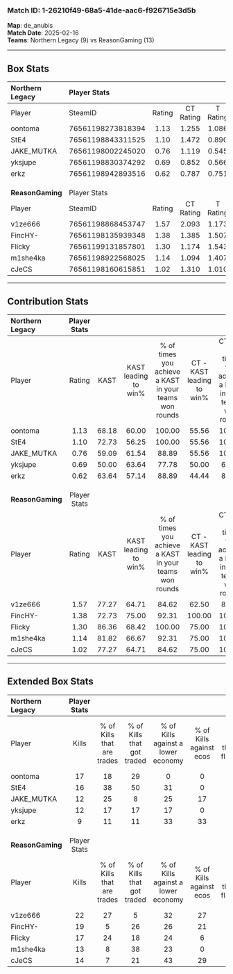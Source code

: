### Match ID: 1-26210f49-68a5-41de-aac6-f926715e3d5b  
**Map**: de_anubis  
**Match Date**: 2025-02-16  
**Teams**: Northern Legacy (9) vs ReasonGaming (13)  

---  

## Box Stats  

| **Northern Legacy** | Player Stats      |        |           |          |       |       |       |         |        |      |     |
| :- | :- | :-: | :-: | :-: | :-: | :-: | :-: | :-: | :-: | :-: | :-: |
| Player              | SteamID           | Rating | CT Rating | T Rating | KAST  |  ADR  | Kills | Assists | Deaths | K/D  | HS% |
| oontoma             | 76561198273818394 |  1.13  |   1.255   |  1.086   | 68.18 | 86.1  |  17   |    3    |   16   | 1.06 | 70  |
| StE4                | 76561198843311525 |  1.10  |   1.472   |  0.890   | 72.73 | 83.7  |  16   |    5    |   17   | 0.94 | 56  |
| JAKE_MUTKA          | 76561198002245020 |  0.76  |   1.119   |  0.545   | 59.09 | 62.5  |  12   |    2    |   17   | 0.71 | 41  |
| yksjupe             | 76561198830374292 |  0.69  |   0.852   |  0.566   | 50.00 | 51.9  |  12   |    3    |   16   | 0.75 | 50  |
| erkz                | 76561198942893516 |  0.62  |   0.787   |  0.751   | 63.64 | 59.9  |   9   |    3    |   19   | 0.47 | 88  |
|                     |                   |        |           |          |       |       |       |         |        |      |     |
|                     |                   |        |           |          |       |       |       |         |        |      |     |
|                     |                   |        |           |          |       |       |       |         |        |      |     |
| **ReasonGaming**    | Player Stats      |        |           |          |       |       |       |         |        |      |     |
| Player              | SteamID           | Rating | CT Rating | T Rating | KAST  |  ADR  | Kills | Assists | Deaths | K/D  | HS% |
| v1ze666             | 76561198868453747 |  1.57  |   2.093   |  1.173   | 77.27 | 113.6 |  22   |    6    |   13   | 1.69 | 50  |
| FincHY-             | 76561198135939348 |  1.38  |   1.385   |  1.507   | 72.73 | 98.1  |  19   |    9    |   13   | 1.46 | 63  |
| Flicky              | 76561199131857801 |  1.30  |   1.174   |  1.543   | 86.36 | 60.7  |  17   |    2    |   11   | 1.55 | 17  |
| m1she4ka            | 76561198922568025 |  1.14  |   1.094   |  1.407   | 81.82 | 76.8  |  13   |    9    |   13   | 1.00 | 53  |
| cJeCS               | 76561198160615851 |  1.02  |   1.310   |  1.010   | 77.27 | 65.2  |  14   |    6    |   16   | 0.88 | 35  |
---  

## Contribution Stats  

| **Northern Legacy** | Player Stats |       |                      |                                                        |                           |                                                             |                          |                                                            |
| :- | :-: | :-: | :-: | :-: | :-: | :-: | :-: | :-: |
| Player              |    Rating    | KAST  | KAST leading to win% | % of times you achieve a KAST in your teams won rounds | CT - KAST leading to win% | CT - % of times you achieve a KAST in your teams won rounds | T - KAST leading to win% | T - % of times you achieve a KAST in your teams won rounds |
| oontoma             |     1.13     | 68.18 |        60.00         |                         100.00                         |           55.56           |                           100.00                            |          66.67           |                           100.00                           |
| StE4                |     1.10     | 72.73 |        56.25         |                         100.00                         |           55.56           |                           100.00                            |          57.14           |                           100.00                           |
| JAKE_MUTKA          |     0.76     | 59.09 |        61.54         |                         88.89                          |           55.56           |                           100.00                            |          75.00           |                           75.00                            |
| yksjupe             |     0.69     | 50.00 |        63.64         |                         77.78                          |           50.00           |                            60.00                            |          80.00           |                           100.00                           |
| erkz                |     0.62     | 63.64 |        57.14         |                         88.89                          |           44.44           |                            80.00                            |          80.00           |                           100.00                           |
|                     |              |       |                      |                                                        |                           |                                                             |                          |                                                            |
|                     |              |       |                      |                                                        |                           |                                                             |                          |                                                            |
|                     |              |       |                      |                                                        |                           |                                                             |                          |                                                            |
| **ReasonGaming**    | Player Stats |       |                      |                                                        |                           |                                                             |                          |                                                            |
| Player              |    Rating    | KAST  | KAST leading to win% | % of times you achieve a KAST in your teams won rounds | CT - KAST leading to win% | CT - % of times you achieve a KAST in your teams won rounds | T - KAST leading to win% | T - % of times you achieve a KAST in your teams won rounds |
| v1ze666             |     1.57     | 77.27 |        64.71         |                         84.62                          |           62.50           |                            83.33                            |          66.67           |                           85.71                            |
| FincHY-             |     1.38     | 72.73 |        75.00         |                         92.31                          |          100.00           |                           100.00                            |          60.00           |                           85.71                            |
| Flicky              |     1.30     | 86.36 |        68.42         |                         100.00                         |           75.00           |                           100.00                            |          63.64           |                           100.00                           |
| m1she4ka            |     1.14     | 81.82 |        66.67         |                         92.31                          |           75.00           |                           100.00                            |          60.00           |                           85.71                            |
| cJeCS               |     1.02     | 77.27 |        64.71         |                         84.62                          |           75.00           |                           100.00                            |          55.56           |                           71.43                            |
---  

## Extended Box Stats  

| **Northern Legacy** | Player Stats |                            |                            |                                    |                         |                              |                                 |        |                             |                                     |                          |                               |                            |
| :- | :-: | :-: | :-: | :-: | :-: | :-: | :-: | :-: | :-: | :-: | :-: | :-: | :-: |
| Player              |    Kills     | % of Kills that are trades | % of Kills that got traded | % of Kills against a lower economy | % of Kills against ecos | % of Kills that are flawless | % of Kills that are close duels | Deaths | % of Deaths that get traded | % of Deaths against a lower economy | % of Deaths against ecos | % of Deaths that are flawless | % of Deaths that are close |
| oontoma             |      17      |             18             |             29             |                 0                  |            0            |              65              |                6                |   16   |             13              |                  6                  |            0             |              63               |             0              |
| StE4                |      16      |             38             |             50             |                 31                 |            0            |              25              |                0                |   17   |             24              |                 12                  |            0             |              59               |             12             |
| JAKE_MUTKA          |      12      |             25             |             8              |                 25                 |           17            |              58              |                8                |   17   |             24              |                 12                  |            0             |              76               |             6              |
| yksjupe             |      12      |             17             |             17             |                 17                 |            0            |              58              |                8                |   16   |              6              |                  6                  |            0             |              75               |             0              |
| erkz                |      9       |             11             |             11             |                 33                 |           33            |              56              |                0                |   19   |             32              |                 11                  |            0             |              53               |             5              |
|                     |              |                            |                            |                                    |                         |                              |                                 |        |                             |                                     |                          |                               |                            |
|                     |              |                            |                            |                                    |                         |                              |                                 |        |                             |                                     |                          |                               |                            |
|                     |              |                            |                            |                                    |                         |                              |                                 |        |                             |                                     |                          |                               |                            |
| **ReasonGaming**    | Player Stats |                            |                            |                                    |                         |                              |                                 |        |                             |                                     |                          |                               |                            |
| Player              |    Kills     | % of Kills that are trades | % of Kills that got traded | % of Kills against a lower economy | % of Kills against ecos | % of Kills that are flawless | % of Kills that are close duels | Deaths | % of Deaths that get traded | % of Deaths against a lower economy | % of Deaths against ecos | % of Deaths that are flawless | % of Deaths that are close |
| v1ze666             |      22      |             27             |             5              |                 32                 |           27            |              50              |                9                |   13   |              8              |                 15                  |            0             |              62               |             0              |
| FincHY-             |      19      |             5              |             26             |                 26                 |           21            |              63              |               11                |   13   |             23              |                 23                  |            8             |              46               |             8              |
| Flicky              |      17      |             24             |             18             |                 24                 |            6            |              76              |                0                |   11   |             27              |                 18                  |            0             |              73               |             0              |
| m1she4ka            |      13      |             8              |             38             |                 23                 |            0            |              69              |                0                |   13   |             38              |                 23                  |            0             |              38               |             8              |
| cJeCS               |      14      |             7              |             21             |                 43                 |           29            |              71              |                0                |   16   |             31              |                 19                  |            0             |              44               |             6              |
